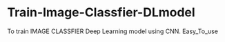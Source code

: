 # Train-Image-Classfier-DLmodel
To train IMAGE CLASSFIER Deep Learning model using CNN. Easy_To_use
